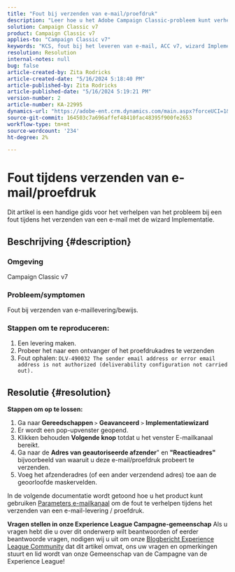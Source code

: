 ```yaml
---
title: "Fout bij verzenden van e-mail/proefdruk"
description: "Leer hoe u het Adobe Campaign Classic-probleem kunt verhelpen als er een fout optreedt tijdens het verzenden van een e-mail en een proefdruk met behulp van de wizard voor implementatie."
solution: Campaign Classic v7
product: Campaign Classic v7
applies-to: "Campaign Classic v7"
keywords: "KCS, fout bij het leveren van e-mail, ACC v7, wizard Implementatie "
resolution: Resolution
internal-notes: null
bug: false
article-created-by: Zita Rodricks
article-created-date: "5/16/2024 5:18:40 PM"
article-published-by: Zita Rodricks
article-published-date: "5/16/2024 5:19:21 PM"
version-number: 2
article-number: KA-22995
dynamics-url: "https://adobe-ent.crm.dynamics.com/main.aspx?forceUCI=1&pagetype=entityrecord&etn=knowledgearticle&id=64691951-a813-ef11-9f89-6045bd0298d4"
source-git-commit: 164503c7a696affef48410fac48395f900fe2653
workflow-type: tm+mt
source-wordcount: '234'
ht-degree: 2%

---
```


# Fout tijdens verzenden van e-mail/proefdruk


Dit artikel is een handige gids voor het verhelpen van het probleem bij een fout tijdens het verzenden van een e-mail met de wizard Implementatie.

## Beschrijving {#description}


### <b>Omgeving</b>

Campaign Classic v7



### <b>Probleem/symptomen</b>

Fout bij verzenden van e-maillevering/bewijs.

### <b>Stappen om te reproduceren:</b>

1. Een levering maken.
2. Probeer het naar een ontvanger of het proefdrukadres te verzenden
3. Fout ophalen: `DLV-490032 The sender email address or error email address is not authorized (deliverability configuration not carried out).`



## Resolutie {#resolution}

<b>Stappen om op te lossen:</b>
1. Ga naar<b> Gereedschappen </b>`>`  <b>Geavanceerd</b> `>`  <b>Implementatiewizard</b>
2. Er wordt een pop-upvenster geopend.
3. Klikken behouden <b>Volgende knop</b> totdat u het venster E-mailkanaal bereikt.
4. Ga naar de <b>Adres van geautoriseerde afzender</b>&quot; en<b> &quot;Reactieadres&quot; </b>bijvoorbeeld van waaruit u deze e-mail/proefdruk probeert te verzenden.
5. Voeg het afzenderadres (of een ander verzendend adres) toe aan de geoorloofde maskervelden.




In de volgende documentatie wordt getoond hoe u het product kunt gebruiken [Parameters e-mailkanaal](https://experienceleague.adobe.com/docs/campaign-classic/using/installing-campaign-classic/initial-configuration/deploying-an-instance.html#email-channel-parameters) om de fout te verhelpen tijdens het verzenden van een e-mail-levering / proefdruk.


<b>Vragen stellen in onze Experience League Campagne-gemeenschap</b>
Als u vragen hebt die u over dit onderwerp wilt beantwoorden of eerder beantwoorde vragen, nodigen wij u uit om onze [Blogbericht Experience League Community](https://experienceleaguecommunities.adobe.com/t5/adobe-campaign-classic-blogs/introducing-top-kcs-articles-curated-for-your-troubleshooting/bc-p/672426#M132 "Koppeling volgen") dat dit artikel omvat, ons uw vragen en opmerkingen stuurt en lid wordt van onze Gemeenschap van de Campagne van de Experience League!

